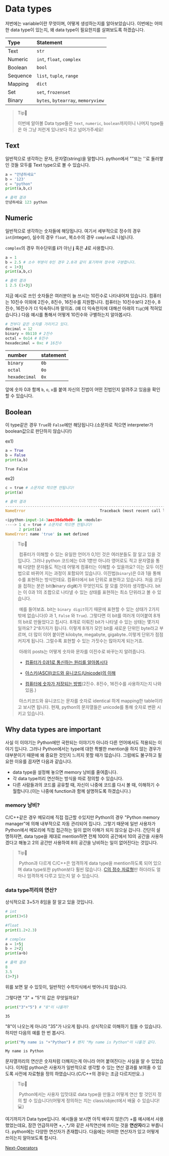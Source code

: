 # Data types
저번에는 variable이란 무엇이며, 어떻게 생성하는지를 알아보았습니다. 이번에는 어떠한 data type이 있는지, 왜 data type이 필요한지를 살펴보도록 하겠습니다.

| Type       | Statement                            |
| :-------   | :---------------------------------   |
| Text       | `str`                                |
| Numeric    | `int`, `float`, `complex`            |
| Boolean    | `bool`                               |
| Sequence   | `list`, `tuple`, `range`             |
| Mapping    | `dict`                               |
| Set        | `set`, `frozenset`                   |
| Binary     | `bytes`, `bytearray`, `memoryview`   |

> Tip👀
>
> 이번에 알아볼 Data type들은 `text`, `numeric`, `boolean`까지이니 나머지 type들은 아 그냥 저런게 있나보다 하고 넘어가주세요!

## Text
일반적으로 생각하는 문자, 문자열(string)을 말합니다. python에서 ""또는 ''로 둘러쌓인 것들 모두를 Text type으로 볼 수 있습니다.


```python
a = "안녕하세요"
b = '123'
c = "python"
print(a,b,c)
```

```python
# 출력 결과
안녕하세요 123 python
```


## Numeric
일반적으로 생각하는 숫자들에 해당됩니다. 여기서 세부적으로 정수의 경우 `int`(integer), 실수의 경우 `float`, 복소수의 경우 `complex`로 나뉩니다.

`complex`의 경우 허수단위를 **i**가 아닌 **j** 혹은 **J**로 사용합니다.


```python
a = 1
b = 2.5 # 소수 부분이 0인 경우 2.0과 같이 표기하여 정수와 구분합니다.
c = 1+3j
print(a,b,c)
```

```python
# 출력 결과
1 2.5 (1+3j)
```


지금 예시로 쓰인 숫자들은 여러분이 늘 쓰시는 10진수로 나타내어져 있습니다. 컴퓨터는 10진수 이외에 2진수, 8진수, 16진수를 지원합니다. 컴퓨터는 10진수보다 2진수, 8진수, 16진수가 더 익숙하니까 말이죠. (왜 더 익숙한지에 대해선 아래의 `Tip👀`에 적혀있습니다.) 다음 예시를 통해서 어떻게 10진수와 구별하는지 알아봅시다.


```python
# 전부다 같은 숫자를 가리키고 있다.
decimal = 12
binary = 0b110 # 2진수
octal = 0o14 # 8진수 
hexadecimal = 0xc # 16진수
```

| number        | statement |
| :------------ | :-------- |
| `binary`      | ```0b```  |
| `octal`       | ```0o```  |
| `hexadecimal` | ```0x```  |

앞에 숫자 0과 함께 `b`, `o`, `x`를 붙여 자신의 진법이 어떤 진법인지 알려주고 있음을 확인할 수 있습니다.

## Boolean
이 type같은 경우 `True`와 `False`에만 해당됩니다.(소문자로 적으면 interpreter가 boolean값으로 판단하지 않습니다!)

ex1)


```python
a = True
b = False
print(a,b)
```

    True False

ex2)

```python
c = true # 소문자로 적으면 안됩니다!
print(a)
```


```python
# 출력 결과
---------------------------------------------------------------------------
NameError                                 Traceback (most recent call last)

<ipython-input-14-3aec30da9bd0> in <module>
----> 1 c = true # 소문자로 적으면 안됩니다!
      2 print(a)
NameError: name 'true' is not defined
```


> Tip👀
>
>  ​	컴퓨터가 이해할 수 있는 유일한 언어가 0,1인 것은 여러분들도 잘 알고 있을 것입니다. 그러나 python 코드에는 0과 1뿐만 아니라 영어로도 적고 문자열을 통해 다양한 문자들도 적는데 어떻게 컴퓨터는 이해할 수 있을까요? 이는 모두 이진법으로 바뀌어 지는 과정이 포함되어 있습니다.
>  ​	이진법(`binary`)은 0과 1을 통해 수를 표현하는 방식인데요. 컴퓨터에서 bit 단위로 표현하고 있습니다. 처음 코딩을 접하는 분은 bit(**b**inary dig**it**)가 무엇인지도 잘 모를 것이라 생각합니다. bit는 이 0과 1의 조합으로 나타낼 수 있는 상태를 표현하는 최소 단위라고 볼 수 있습니다.
>
>  ​	예를 들어보죠. bit는 `binary digit`이기 때문에 표현할 수 있는 상태가 2가지 밖에 없습니다(0 과 1, `False` 와 `True`). 그렇다면 이 bit를 여러개 이어붙여 8개의 bit로 만들었다고 칩시다. 8개로 이뤄진 bit가 나타낼 수 있는 상태는 몇가지 일까요? 2^8가지가 됩니다. 이렇게 8개가 모인 bit를 새로운 단위인 byte라고 부르며, 더 많이 이어 붙이면 kilobyte, megabyte, gigabyte..이렇게 단위가 점점 커지게 됩니다. 그럴수록 표현할 수 있는 가짓수는 많아지게 되는거죠.
>
>  ​	아래의 posts는 어떻게 숫자와 문자를 이진수로 바꾸는지 알려줍니다.
>
> - [컴퓨터가 0과1로 통신하는 원리를 알아봅시다](https://post.naver.com/viewer/postView.nhn?volumeNo=10059808&memberNo=29381200)
>
> - [아스키(ASCII)코드와 유니코드(Unicode)의 이해](https://whatisthenext.tistory.com/103)
>
> - [컴퓨터에 숫자가 저장되는 방법](https://github.com/paxbun/c-cpp-tutorial/tree/master/2-structure-of-computers#%EC%BB%B4%ED%93%A8%ED%84%B0%EC%97%90-%EC%88%AB%EC%9E%90%EA%B0%80-%EC%A0%80%EC%9E%A5%EB%90%98%EB%8A%94-%EB%B0%A9%EB%B2%95)(2진수. 8진수, 16진수를 사용하지는지 나와있음.)
> 
> ​    아스키코드와 유니코드는 문자를 숫자로 identical 하게 mapping한 table이라고 보시면 됩니다. 현재, python의 문자열들은 unicode를 통해 숫자로 변환 시키고 있습니다.

## Why data types are important
사실 이 이야기는 Python에만 국한되는 이야기가 아니라 다른 언어에서도 적용되는 이야기 입니다. 그러나 Python에서는 type에 대한 특별한 mention을 하지 않는 경우가 대부분이기 때문에 왜 중요한 것인지 느끼지 못할 때가 많습니다. 그럼에도 불구하고 필요한 이유를 꼽자면 다음과 같습니다.

- data type을 설정해 놓으면 memory 낭비를 줄여줍니다.
- 각 data type끼리 연산하는 방식을 따로 정의할 수 있습니다.
- 다른 사람들과의 코드를 공유할 때, 자신이 나중에 코드를 다시 볼 때, 이해하기 수월합니다.(이는 나중에 function과 함께 설명하도록 하겠습니다.)

### memory 낭비?
C/C++같은 경우 메모리에 직접 접근할 수있지만 Python의 경우 "Python memory manager"에 의해 내부적으로 자동 관리되어 집니다. 그렇기 때문에 일반 사용자가 Python에서 메모리에 직접 접근하는 일이 없어 이해가 되지 않으실 겁니다. 간단히 설명하자면, data type을 제대로 mention하면 전체 100의 공간에서 10의 공간을 사용하겠다고 해놓고 2의 공간만 사용하여 8의 공간을 낭비하는 일이 없어진다는 것입니다.

>Tip👀 
>
>​    Python과 다르게 C/C++은 엄격하게 data type을 mention하도록 되어 있으며 data type또한 python보다 훨씬 많습니다. [C의 정수 자료형](https://github.com/paxbun/c-cpp-tutorial/tree/master/4-types-and-variables#c%EC%9D%98-%EC%A0%95%EC%88%98-%EC%9E%90%EB%A3%8C%ED%98%95)만 하더라도 얼마나 엄격하게 다루고 있는지 알 수 있습니다.

### data type끼리의 연산?
상식적으로 3+5가 8임을 잘 알고 있을 것입니다.


```python
# int
print(3+5)

#float
print(1.2+2.3)

# complex
a = 1+5j
b = 2+2j
print(a+b) 
```

```python
# 출력 결과
8
3.5
(3+7j)
```


위를 보면 알 수 있듯이, 일반적인 수학지식에서 벗어나지 않습니다.

그렇다면 "3" + "5"의 값은 무엇일까요?


```python
print("3"+"5") # "8"이 나올까?
```

    35


"8"이 나오는게 아니라 "35"가 나오게 됩니다. 상식적으로 이해하기 힘들 수 있습니다. 하지만 다음의 예를 한 번 봅시다. 


```python
print("My name is "+"Python") # 왠지 "My name is Python"이 나올것 같다.
```

    My name is Python


문자열끼리의 연산은 숫자처럼 더해지는게 아니라 어어 붙여진다는 사실을 알 수 있었습니다. 이처럼 python은 사용자가 일반적으로 생각할 수 있는 연산 결과를 보여줄 수 있도록 사전에 자료형을 정의 하였습니다.(C/C++의 경우는 조금 다르지만요..)

> Tip👀 
>
>  ​    Python에서는 사용자 입맛대로 data type을 만들고 어떻게 연산 할 것인지 정의 할 수 있습니다!(어떻게 정의하는 지는 class/object에서 배울 수 있습니다!💻)

여기까지가 Data type입니다. 예시들을 보시면 아직 배우지 않은(?) +를 예시에서 사용했었는데요, 잠깐 언급하자면 +,-,\*,/와 같은 사칙연산에 쓰이는 것을 **연산자**라고 부릅니다. python에는 다양한 연산자가 존재합니다. 다음에는 어떠한 연산자가 있고 어떻게 쓰이는지 알아보도록 합시다.

[Next-Operators](./Operators.md)
